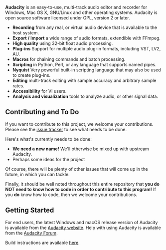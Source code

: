 **Audacity** is an easy-to-use, multi-track audio editor and recorder for Windows, Mac OS X, GNU/Linux and other operating systems. Audacity is open source software licensed under GPL, version 2 or later.

- **Recording** from any real, or virtual audio device that is available to the host system.
- **Export / Import** a wide range of audio formats, extendible with FFmpeg.
- **High quality** using 32-bit float audio processing.
- **Plug-ins** Support for multiple audio plug-in formats, including VST, LV2, AU.
- **Macros** for chaining commands and batch processing.
- **Scripting** in Python, Perl, or any language that supports named pipes.
- **Nyquist** Very powerful built-in scripting language that may also be used to create plug-ins.
- **Editing** multi-track editing with sample accuracy and arbitrary sample rates.
- **Accessibility** for VI users.
- **Analysis and visualization** tools to analyze audio, or other signal data.

## Contributing and To Do

If you want to contribute to this project, we welcome your contributions. Please see the [issue tracker](https://github.com/generic-pers0n/audacity/issues) to see what needs to be done.

Here's what's currently needs to be done:

* **We need a new name!** We'll otherwise be mixed up with upstream Audacity.
* Perhaps some ideas for the project

Of course, there will be plenty of other issues that will come up in the future, in which you can tackle.

Finally, it should be well noted throughout this entire repository that **you do NOT need to know how to code in order to contribute to this program!** If you **do** know how to code, then we welcome your contributions.

## Getting Started
For end users, the latest Windows and macOS release version of Audacity is available from the [Audacity website](https://www.audacityteam.org/download/).
Help with using Audacity is available from the [Audacity Forum](https://forum.audacityteam.org/).

Build instructions are available [here](BUILDING.md).
